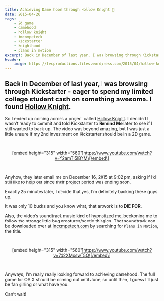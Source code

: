 ```yaml
---
title: Achieving Dame hood through Hollow Knight 👾
date: 2015-04-26
tags:
    - 2d game
    - damehood
    - hollow knight
    - imcompetech
    - kickstarter
    - knighthood
    - plans in motion
excerpt: Back in December of last year, I was browsing through Kickstarter - eager to spend my limited college student cash on something awesome. I found Hollow Knight.
header:
    image: https://fvcproductions.files.wordpress.com/2015/04/hollow-knight.jpg?w=1024&h=436&crop=1
---
```


Back in December of last year, I was browsing through Kickstarter - eager to spend my limited college student cash on something awesome. I found [Hollow Knight](https://www.kickstarter.com/projects/11662585/hollow-knight "Hollow Knight").
----------------------------------------------

So I ended up coming across a project called [Hollow
Knight](https://www.kickstarter.com/projects/11662585/hollow-knight "Hollow Knight").
I decided I wasn’t ready to commit and told Kickstarter to **Remind Me**
later to see if I still wanted to back up. The video was beyond amazing,
but I was just a little unsure if my 2nd investment on Kickstarter
should be in a 2D game.

 

<div style="clear:both;text-align:center;">

\[embed height="315"
width="560"\]https://www.youtube.com/watch?v=Y2amTl5lBYM\[/embed\]

</div>

 

Anyhow, they later email me on December 16, 2015 at 9:02 pm, asking if
I’d still like to help out since their project period was ending soon.

Exactly 25 minutes later, I decide that yes, I’m definitely backing
these guys up.

It was only 10 bucks and you know what, that artwork is to **DIE FOR**.

Also, the video’s soundtrack music kind of hypnotized me, beckoning me
to follow the strange little bug creatures/beetle thingies. That
soundtrack can be downloaded over at
[Incompetech.com](https://incompetech.com/music/royalty-free/ "Incompetech")
by searching for `Plans in Motion`, the title.

 

<div style="clear:both;text-align:center;">

\[embed height="315"
width="560"\]https://www.youtube.com/watch?v=742XMxswT5Q\[/embed\]

</div>

 

Anyways, I’m really really looking forward to achieving damehood. The
full game for OS X should be coming out until June, so until then, I
guess I’ll just be fan girling or what have you.

Can’t wait!
